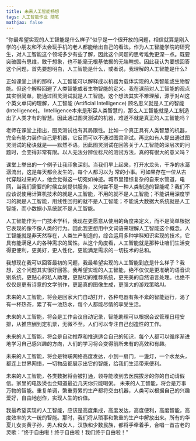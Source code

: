 ```yaml
---
title: 未来人工智能畅想
tags: 人工智能作业 随笔
mathjax: false
---
```


“你最希望实现的人工智能是什么样子”似乎是一个很开放的问题，相信就算是刚入学的小朋友和不太会玩手机的老人都能给出自己的看法。作为人工智能学院的研究生，对人工智能这个领域多少有些了解，因此这个问题的思考难免更深一点。既要突破固有思维，敢于想象，也不能毫无根基依据的无端瞎想。因此我认为要想回答这个问题，首先要想明白，人工智能是什么，或者说，我理解的人工智能是什么?

正如课堂上讲的那样，人工智能可以解释成以机器为载体实现的人类智能或生物智能。但这个解释回避了人类智能或者生物智能的定义。我在课前对人工智能的观点其实很简单，能通过图灵测试就是人工智能。这个想法其实不难理解，源于对AI这个英文单词的理解，人工智能 (Artificial Intelligence) 顾名思义就是人工的智能 (Intelligence)。 Intelligence本来是形容人类智慧的，那么人工智能就是人工制造出了人类才有的智慧。因此通过图灵测试的机器，难道不就是真正的人工智能吗？

老师在课堂上指出，图灵测试也有其局限性。比如一个真正具有人类智慧的机器，完全有能力装作自己是机器，它反而可以不通过图灵测试。再比如有人提出通过图灵测试的秘诀就是——默然不语。因此图灵测试在回答关于人工智能的深层次的问题时，会变得非常有限。以人无法分辨位标尺的测试方法，真的有很大的意义吗？

课堂上举出的一个例子让我印象深刻。当我们早上起来，打开水龙头，干净的水潺潺流出，这是每天都会发生的，每个人都习以为
常的小事。可如果存在一位从古代穿越过来的人，他会觉得这一切宛如神迹。城市里错综复杂的自来水管道，电网，当我们需要的时候立刻提供服务，又何尝不是一种人类制造的智能呢？我们不应该说使用计算机技术的就是人工智能，不用的就不是人工智能；不能讲用深度学习的就是人工智能，用线性回归的就不是人工智能；不能说大数据大系统就是人工智能，而小数据小系统就不是人工智能。

人工智能作为一门技术学科，我现在更愿意从使用的角度来定义，而不是简单根据它表现的像不像人类的行为。因此我更想用中文词语来理解人工智能这个概念。人工智能就是非天然存在，人类生产制造的，综合运用多种学科知识实现的技术，它具有能满足人的各种需求的属性。从这个角度看，人工智能就是那种让咱们生活变得更便利，更美好，更人性化，更能满足需求的一切技术的总和。

我想现在我可以回答最初的问题，我最希望实现的人工智能到底是什么样子？我想，这个问题其实很好回答。我希望实现的人工智能，绝不仅仅是更准确的语音识别系统，更贴心的私人助理，更贴切的推荐系统，更完美的自然语言处理。也绝不仅仅是更有诗意的文学创作，更逼真的图像生成，更强大的游戏策略AI。

未来的人工智能，将会是回家大门自动打开，各种电器有条不紊的智能运行，渴了有一杯热茶，累了有一池热水，每个人都能尽情的享受生活。

未来的人工智能，将会是工作会议自动记录，智能助理可以根据会议管理日程安排，从推应酬到定机票，无微不至。人们可以专注自己创造性的工作。

未来的人工智能，将会是自动推荐和推送适合自己的知识，每个人都可以循序渐进地学习自己感兴趣的方向，人们的学习将会变得前所未有的高效和有趣。

未来的人工智能，将会是物联网络高度发达，小到一扇门，一盏灯，一个水龙头，都连上世界网络，一切物品都展示出它的智能，给我们生活带来便利。

未来的人工智能，各类数据将会被打通，领导能收到去医院拔牙的你的自动请假信。家里的电饭煲也会知道最近几天你只能喝粥。
未来的人工智能，将会是万事万物的智能。重复单调，繁重劳累的生产都将交由机器，人类可以根据自己的兴趣爱好，自由地创作，实现人生的价值。

我最希望实现的人工智能，应该是高度集成，高度发达，高度便利，高度智能，高度效率的大一统的智能。那时，我们将从琐事和繁重的生产中解放出来。所有的华夏儿女炎黄子孙，男人和女人，汉族和少数民族，都将手牵着手，合唱一首古老的灵歌：“终于自由啦！终于自由啦！我们终于自由啦！”
